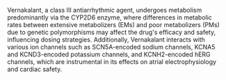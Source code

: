 Vernakalant, a class III antiarrhythmic agent, undergoes metabolism predominantly via the CYP2D6 enzyme, where differences in metabolic rates between extensive metabolizers (EMs) and poor metabolizers (PMs) due to genetic polymorphisms may affect the drug's efficacy and safety, influencing dosing strategies. Additionally, Vernakalant interacts with various ion channels such as SCN5A-encoded sodium channels, KCNA5 and KCND3-encoded potassium channels, and KCNH2-encoded hERG channels, which are instrumental in its effects on atrial electrophysiology and cardiac safety.